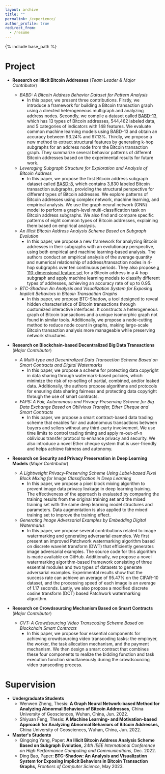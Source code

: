 ```yaml
---
layout: archive
title: ""
permalink: /experience/
author_profile: true
redirect_from:
  - /resume
---
```


{% include base_path %}

# Project

* **Research on Illicit Bitcoin Addresses** (*Team Leader & Major Contributor*)
  * *BABD: A Bitcoin Address Behavior Dataset for Pattern Analysis*
    * In this paper, we present three contributions. Firstly, we introduce a framework for building a Bitcoin transaction graph using a directed heterogeneous multigraph and analyzing address nodes. Secondly, we compile a dataset called [BABD-13](https://www.kaggle.com/datasets/lemonx/babd13), which has 13 types of Bitcoin addresses, 544,462 labeled data, and 5 categories of indicators with 148 features. We evaluate common machine learning models using BABD-13 and obtain an accuracy between 93.24% and 97.13%. Thirdly, we propose a new method to extract structural features by generating k-hop subgraphs for an address node from the Bitcoin transaction graph. They summarize several behavior patterns of different Bitcoin addresses based on the experimental results for future work.
  * *Leveraging Subgraph Structure for Exploration and Analysis of Bitcoin Address*
    * In this paper, we propose the first Bitcoin address subgraph dataset called [BASD-8](https://www.kaggle.com/datasets/lemonx/basd8), which contains 3,830 labeled Bitcoin transaction subgraphs, providing the structural perspective for different types of Bitcoin addresses. We explore patterns of Bitcoin addresses using complex network, machine learning, and empirical analysis. We use the graph neural network (GNN) model to perform a graph-level multi-classification task on Bitcoin address subgraphs. We also find and compare specific patterns of eight common types of Bitcoin addresses, explaining them based on empirical analysis.
  * *An Illicit Bitcoin Address Analysis Scheme Based on Subgraph Evolution*
    * In this paper, we propose a new framework for analyzing Bitcoin addresses in their subgraphs with an evolutionary perspective, using both empirical and machine learning-based analysis. The authors conduct an empirical analysis of the average quantity and numerical relationship of address/transaction nodes in 4-hop subgraphs over ten continuous periods. They also propose [a 110-dimensional feature set](https://www.kaggle.com/datasets/lemonx/bitcoin-subgraph-evolution-data) for a Bitcoin address in a 4-hop subgraph and apply machine learning models to classify different types of addresses, achieving an accuracy rate of up to 0.95.
  * *BTC-Shadow: An Analysis and Visualization System for Exposing Implicit Behaviors in Bitcoin Transaction Graphs*
    * In this paper, we propose BTC-Shadow, a tool designed to reveal hidden characteristics of Bitcoin transactions through customized interactive interfaces. It constructs a heterogeneous graph of Bitcoin transactions and a unique isomorphic graph not found in similar tools. Additionally, we propose a node-cutting method to reduce node count in graphs, making large-scale Bitcoin transaction analysis more manageable while preserving network structures.

* **Research on Blockchain-based Decentralized Big Data Transactions** (*Major Contributor*)
  * *A Multi-type and Decentralized Data Transaction Scheme Based on Smart Contracts and Digital Watermarks*
    * In this paper, we propose a scheme for protecting data copyright in data sharing through watermark-based policies, which minimize the risk of re-selling of partial, combined, and/or leaked data. Additionally, the authors propose algorithms and protocols for ensuring data sharing fairness and protecting data copyright through the use of smart contracts.
  * *FAPS: A Fair, Autonomous and Privacy-Preserving Scheme for Big Data Exchange Based on Oblivious Transfer, Ether Cheque and Smart Contracts*
    * In this paper, we propose a smart contract-based data trading scheme that enables fair and autonomous transactions between buyers and sellers without any third-party involvement. We use time limits to control trading timing and apply m-out-of-n oblivious transfer protocol to enhance privacy and security. We also introduce a novel Ether cheque system that is user-friendly and helps achieve fairness and autonomy.

* **Research on Security and Privacy Preservation in Deep Learning Models** (*Major Contributor*)
  * *A Lightweight Privacy-Preserving Scheme Using Label-based Pixel Block Mixing for Image Classification in Deep Learning*
    * In this paper, we propose a pixel block mixing algorithm to prevent image data privacy leakage in deep learning training. The effectiveness of the approach is evaluated by comparing the training results from the original training set and the mixed training set with the same deep learning model structures and parameters. Data augmentation is also applied to the mixed training set to improve the training effect.
  * *Generating Image Adversarial Examples by Embedding Digital Watermarks*
    * In this paper, we propose several contributions related to image watermarking and generating adversarial examples. We first present an improved Patchwork watermarking algorithm based on discrete wavelet transform (DWT) that efficiently generates image adversarial examples. The source code for this algorithm is made available on GitHub. Additionally, we propose a novel watermarking algorithm-based framework consisting of three essential modules and two types of datasets to generate adversarial examples. Experimental results show that the success rate can achieve an average of 95.47% on the CIFAR-10 dataset, and the processing speed of each image is an average of 1.17 seconds. Lastly, we also propose a modified discrete cosine transform (DCT) based Patchwork watermarking algorithm.

* **Research on Crowdsourcing Mechanism Based on Smart Contracts** (*Major Contributor*)
  * *CVT: A Crowdsourcing Video Transcoding Scheme Based on Blockchain Smart Contracts*
    * In this paper, we propose four essential components for achieving crowdsourcing video transcoding tasks: the employer, the worker, the task allocation mechanism, and the payment mechanism. We then design a smart contract that combines these four components to realize the bidding function and task execution function simultaneously during the crowdsourcing video transcoding process.

# Supervision

* **Undergraduate Students**
  * Wenwen Zheng, Thesis: **A Graph Neural Network-based Method for Analyzing Abnormal Behaviors of Bitcoin Addresses,** China University of Geosciences, Wuhan, China, Jun. 2022.
  * Shiyuan Feng, Thesis: **A Machine Learning- and Motivation-based Approach for Analyzing Abnormal Behaviors of Bitcoin Addresses,** China University of Geosciences, Wuhan, China, Jun. 2022.
* **Master's Students**
  * Qingqing Yang, Paper: **An Illicit Bitcoin Address Analysis Scheme Based on Subgraph Evolution,** *24th IEEE International Conference on High Performance Computing and Communications*, Dec. 2022.
  * Ding Bao, Paper: **BTC-Shadow: An Analysis and Visualization System for Exposing Implicit Behaviors in Bitcoin Transaction Graphs,** *Frontiers of Computer Science*, May 2023.

<!-- # Intership -->


  
